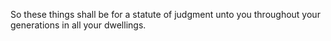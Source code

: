 So these things shall be for a statute of judgment unto you throughout your generations in all your dwellings.
